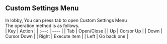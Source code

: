 ## Custom Settings Menu
In lobby, You can press tab to open Custom Settings Menu<br>
The operation method is as follows.<br>
| Key | Action |
| :---: | ---- |
| Tab | Open/Close |
| Up | Corsor Up |
| Down | Cursor Down |
| Right | Execute item |
| Left | Go back one |